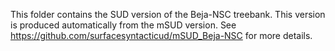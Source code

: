 This folder contains the SUD version of the Beja-NSC treebank.
This version is produced automatically from the mSUD version.
See https://github.com/surfacesyntacticud/mSUD_Beja-NSC for more details.
